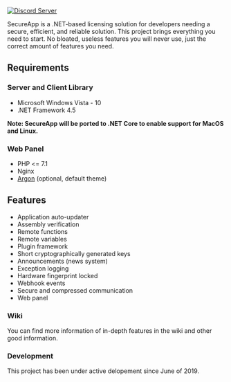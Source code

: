 [![Discord Server](https://img.shields.io/discord/592163007493308416.svg?label=Discord)](https://discord.gg/kqc9Qes)

SecureApp is a .NET-based licensing solution for developers needing a secure, efficient, and reliable solution. This project brings everything you need to start. No bloated, useless features you will never use, just the correct amount of features you need.

## Requirements
### Server and Client Library
* Microsoft Windows Vista - 10
* .NET Framework 4.5

**Note: SecureApp will be ported to .NET Core to enable support for MacOS and Linux.**

### Web Panel
* PHP <= 7.1
* Nginx
* [Argon](https://www.creative-tim.com/product/argon-dashboard-pro) (optional, default theme)

## Features
* Application auto-updater
* Assembly verification
* Remote functions
* Remote variables
* Plugin framework
* Short cryptographically generated keys
* Announcements (news system)
* Exception logging
* Hardware fingerprint locked
* Webhook events
* Secure and compressed communication
* Web panel

### Wiki
You can find more information of in-depth features in the wiki and other good information.

### Development
This project has been under active delopement since June of 2019.
